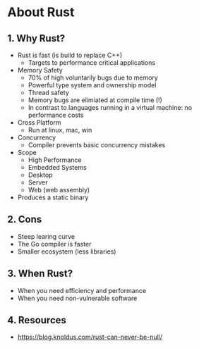 # About Rust

## 1. Why Rust?

* Rust is fast (is build to replace C++)
  * Targets to performance critical applications
* Memory Safety
  * 70% of high voluntarily bugs due to memory
  * Powerful type system and ownership model
  * Thread safety
  * Memory bugs are elimiated at compile time (!)
  * In contrast to languages running in a virtual machine: no performance costs
* Cross Platform
  * Run at linux, mac, win
* Concurrency
  * Compiler prevents basic concurrency mistakes
* Scope
  * High Performance
  * Embedded Systems
  * Desktop
  * Server
  * Web (web assembly)
* Produces a static binary

## 2. Cons

* Steep learing curve
* The Go compiler is faster
* Smaller ecosystem (less libraries)

## 3. When Rust?

* When you need efficiency and performance
* When you need non-vulnerable software

## 4. Resources

* https://blog.knoldus.com/rust-can-never-be-null/
